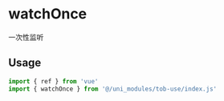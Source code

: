 # watchOnce

一次性监听

## Usage

```js
import { ref } from 'vue'
import { watchOnce } from '@/uni_modules/tob-use/index.js'


```


